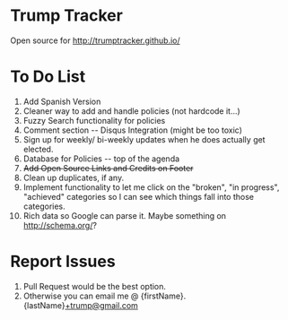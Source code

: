 # Trump Tracker
Open source for http://trumptracker.github.io/

# To Do List
1. Add Spanish Version
2. Cleaner way to add and handle policies (not hardcode it...)
3. Fuzzy Search functionality for policies
4. Comment section -- Disqus Integration (might be too toxic)
5. Sign up for weekly/ bi-weekly updates when he does actually get elected.
6. Database for Policies -- top of the agenda
7. ~~Add Open Source Links and Credits on Footer~~
8. Clean up duplicates, if any.
9. Implement functionality to let me click on the "broken", "in progress", "achieved" categories so I can see which things fall into those categories.
10. Rich data so Google can parse it. Maybe something on http://schema.org/?

# Report Issues
1. Pull Request would be the best option.
2. Otherwise you can email me @ {firstName}.{lastName}+trump@gmail.com